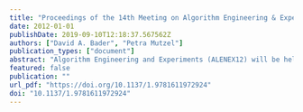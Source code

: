 ```yaml
---
title: "Proceedings of the 14th Meeting on Algorithm Engineering & Experiments, ALENEX 2012, The Westin Miyako, Kyoto, Japan, January 16, 2012"
date: 2012-01-01
publishDate: 2019-09-10T12:18:37.567562Z
authors: ["David A. Bader", "Petra Mutzel"]
publication_types: ["document"]
abstract: "Algorithm Engineering and Experiments (ALENEX12) will be held on January 16, 2012, at The Westin Miyako, Kyoto, Japan.  The aim of ALENEX is to provide a forum for presentation of original research in the implementation and experimental evaluation of algorithms and data structures. We invite submissions that present significant case studies in experimental analysis or in the implementation, testing, and evaluation of algorithms for realistic environments and scenarios, including specific applied areas that present unique challenges in their underlying algorithmic problems. Experimental analyses may tighten, extend, or otherwise improve current theoretical results. Some possible areas of applied algorithmic research, for example, are from databases, networks, operations research, computational biology and physics, computational geometry, and the world wide web. Submissions are encouraged that address algorithms and data structures for multicore computing, distributed memory, high performance computing, and other areas of parallel and distributed processing. We also invite submissions that address methodological issues and standards in the context of empirical research on algorithms and data structures."
featured: false
publication: ""
url_pdf: "https://doi.org/10.1137/1.9781611972924"
doi: "10.1137/1.9781611972924"
---
```


